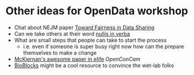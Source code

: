 # Other ideas for OpenData workshop
- Chat about NEJM paper [Toward Fairness in Data Sharing](http://www.nejm.org/doi/pdf/10.1056/NEJMp1605654)
- Can we take others at their word [nullis in verba](http://blogs.discovermagazine.com/neuroskeptic/2016/08/16/science-without-open-data-isnt-science/#.V7SAP3pjJhE)
- What are small steps that people can take to start the process
  - i.e. even if someone is super busy right now how can the prepare themselves to make a change
- [McKiernan's awesome paper in elife](https://elifesciences.org/content/5/e16800) *OpenConCam*
- [BioBlocks](http://biorxiv.org/content/early/2016/10/14/081075) might be a cool resource to convince the wet-lab folks
